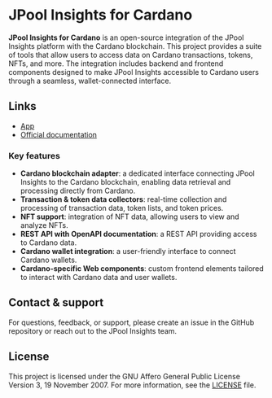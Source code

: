 # JPool Insights for Cardano

**JPool Insights for Cardano** is an open-source integration of the JPool Insights platform with the Cardano blockchain. This project provides a suite of tools that allow users to access data on Cardano transactions, tokens, NFTs, and more. The integration includes backend and frontend components designed to make JPool Insights accessible to Cardano users through a seamless, wallet-connected interface.

## Links

- [App](https://insights.jpool.one/)
- [Official documentation](https://mfactory-lab.gitbook.io/jpool-insights/)

### Key features

- **Cardano blockchain adapter**: a dedicated interface connecting JPool Insights to the Cardano blockchain, enabling data retrieval and processing directly from Cardano.
- **Transaction & token data collectors**: real-time collection and processing of transaction data, token lists, and token prices.
- **NFT support**: integration of NFT data, allowing users to view and analyze NFTs.
- **REST API with OpenAPI documentation**: a REST API providing access to Cardano data.
- **Cardano wallet integration**: a user-friendly interface to connect Cardano wallets.
- **Cardano-specific Web components**: custom frontend elements tailored to interact with Cardano data and user wallets.

## Contact & support

For questions, feedback, or support, please create an issue in the GitHub repository or reach out to the JPool Insights team.

## License

This project is licensed under the GNU Affero General Public License Version 3, 19 November 2007. For more information, see the [LICENSE](https://github.com/mfactory-lab/bacc-cardano/blob/main/LICENSE) file.
